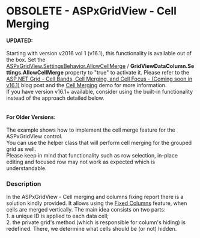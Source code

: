 # OBSOLETE - ASPxGridView - Cell Merging


<p><strong>UPDATED:<br><br></strong>Starting with version v2016 vol 1 (v16.1), this functionality is available out of the box. Set the <a href="https://documentation.devexpress.com/#AspNet/DevExpressWebASPxGridViewBehaviorSettings_AllowCellMergetopic">ASPxGridView.SettingsBehavior.AllowCellMerge</a> / <strong>GridViewDataColumn.Settings.AllowCellMerge</strong> property to "true" to activate it. Please refer to the <a href="https://community.devexpress.com/blogs/aspnet/archive/2016/06/02/asp-net-grid-cell-bands-cell-merging-and-cell-focus-coming-soon-in-v16-1.aspx">ASP.NET Grid - Cell Bands, Cell Merging, and Cell Focus - (Coming soon in v16.1)</a> blog post and the <a href="http://demos.devexpress.com/ASPxGridViewDemos/Rows/CellMerging.aspx">Cell Merging</a> demo for more information.<br>If you have version v16.1+ available, consider using the built-in functionality instead of the approach detailed below.<br><br><br><strong>For Older Versions:<br><br></strong>The example shows how to implement the cell merge feature for the ASPxGridView control.<br> You can use the helper class that will perform cell merging for the grouped grid as well. <br> Please keep in mind that functionality such as row selection, in-place editing and focused row may not work as expected which is understandable.</p>


<h3>Description</h3>

<p>In the <a data-ticket="B145940">ASPxGridView - Cell merging and columns fixing</a> report there is a solution kindly provided. It allows using the <a href="http://documentation.devexpress.com/#AspNet/CustomDocument5737">Fixed Columns</a> feature, when cells are merged vertically. The main idea consists on two parts:<br />
1. a unique ID is applied to each data cell;<br />
2. the private grid&#39;s method (which is responsible for column&#39;s hiding) is redefined. There, we determine what cells should be (or not) hidden.</p>

<br/>


